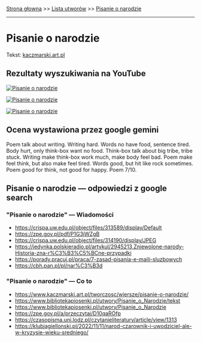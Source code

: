 [Strona głowna](../index.md) >> [Lista utworów](../list.md) >> [Pisanie o narodzie](429.md)

---

# Pisanie o narodzie

Tekst: [kaczmarski.art.pl](https://www.kaczmarski.art.pl/tworczosc/wiersze/pisanie-o-narodzie/)

## Rezultaty wyszukiwania na YouTube

[![Pisanie o narodzie](http://img.youtube.com/vi/Zx9psMtuKns/0.jpg)](https://www.youtube.com/watch?v=Zx9psMtuKns "Jacek Kaczmarski - prawdziwy obraz legendy. Patrycja Volny autobiografia. Wywiad  Magda Mołek - YouTube")

[![Pisanie o narodzie](http://img.youtube.com/vi/_TBFeSettOI/0.jpg)](https://www.youtube.com/watch?v=_TBFeSettOI "Jacek Kaczmarski - Limeryki o narodach  Tekst - YouTube")

[![Pisanie o narodzie](http://img.youtube.com/vi/EpiAoOImJ8k/0.jpg)](https://www.youtube.com/watch?v=EpiAoOImJ8k "Jacek Kaczmarski - Limeryki o narodach - YouTube")

## Ocena wystawiona przez google gemini

Poem talk about writing. Writing hard. Words no have food, sentence tired. Body hurt, only think-box want no food. Think-box talk about big tribe, tribe stuck. Writing make think-box work much, make body feel bad. Poem make feel think, but also make feel tired. Words good, but hit like rock sometimes. Poem good for think, not good for happy. Poem 7/10.


## Pisanie o narodzie — odpowiedzi z google search

### "Pisanie o narodzie" — Wiadomości

 - <https://crispa.uw.edu.pl/object/files/313589/display/Default>
 - <https://zpe.gov.pl/pdf/P1G3jWZgB>
 - <https://crispa.uw.edu.pl/object/files/314190/display/JPEG>
 - <https://jedynka.polskieradio.pl/artykul/2945213,Zniewolone-narody-Historia-zna-r%C3%B3%C5%BCne-przypadki>
 - <https://porady.pracuj.pl/praca/7-zasad-pisania-e-maili-sluzbowych>
 - <https://cbh.pan.pl/pl/nar%C3%B3d>

### "Pisanie o narodzie" — Co to

 - <https://www.kaczmarski.art.pl/tworczosc/wiersze/pisanie-o-narodzie/>
 - <https://www.bibliotekapiosenki.pl/utwory/Pisanie_o_Narodzie/tekst>
 - <https://www.bibliotekapiosenki.pl/utwory/Pisanie_o_Narodzie>
 - <https://zpe.gov.pl/a/przeczytaj/D10qaROfp>
 - <https://czasopisma.uni.lodz.pl/czytanieliteratury/article/view/1313>
 - <https://klubjagiellonski.pl/2022/11/11/narod-czarownik-i-uwodziciel-ale-w-kryzysie-wieku-sredniego/>

